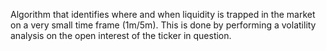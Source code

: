 Algorithm that identifies where and when liquidity is trapped in the market on a very small time frame (1m/5m).
This is done by performing a volatility analysis on the open interest of the ticker in question.